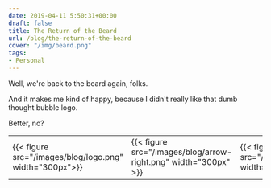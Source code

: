 ```yaml
---
date: 2019-04-11 5:50:31+00:00
draft: false
title: The Return of the Beard
url: /blog/the-return-of-the-beard
cover: "/img/beard.png"
tags:
- Personal
---
```

Well, we're back to the beard again, folks. 

And it makes me kind of happy, because I didn't really like that dumb thought bubble logo. 

Better, no? 

|   |   |   |
|---|---|---|
|{{< figure src="/images/blog/logo.png" width="300px">}}|{{< figure src="/images/blog/arrow-right.png" width="300px" >}}|{{< figure src="/images/blog/beard.png" width="300px" >}}|
